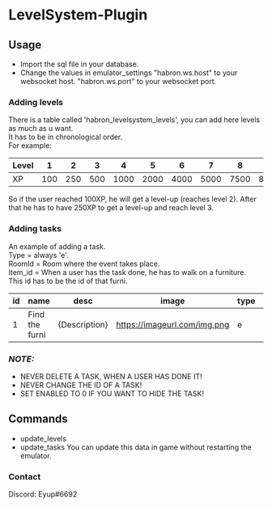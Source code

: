 # LevelSystem-Plugin
## Usage
- Import the sql file in your database.
- Change the values in emulator_settings
"habron.ws.host" to your websocket host. 
"habron.ws.port" to your websocket port. 
### Adding levels
There is a table called 'habron_levelsystem_levels', you can add here levels as much as u want.<br/>
It has to be in chronological order.<br/>
For example:

Level | 1 | 2 | 3 | 4 | 5 | 6 | 7 | 8 | 9 | 10 | 11
--- | --- | --- | --- |--- |--- |--- |--- |--- |--- |--- |---
XP | 100 | 250 | 500 | 1000 | 2000 | 4000 | 5000 | 7500 | 8500 | 9900 | 10000

So if the user reached 100XP, he will get a level-up (reaches level 2). After that he has to have 250XP to get a level-up and reach level 3.
  
  
### Adding tasks
An example of adding a task. <br/>
Type = always 'e'. <br/>
RoomId = Room where the event takes place. <br/>
Item_id = When a user has the task done, he has to walk on a furniture.<br/>
This id has to be the id of that furni.<br/>

id | name | desc |image | type | roomId | XP | item_id | enabled
--- | --- | --- | --- |--- |--- |--- |--- |---
1 | Find the furni | {Description}  | https://imageurl.com/img.png | e | {roomId} | amount of XP | {itemId} | {0/1} (boolean)

### **_NOTE:_**
- NEVER DELETE A TASK, WHEN A USER HAS DONE IT! 
- NEVER CHANGE THE ID OF A TASK!
- SET ENABLED TO 0 IF YOU WANT TO HIDE THE TASK!

## Commands
- update_levels
- update_tasks 
You can update this data in game without restarting the emulator.


### Contact
Discord: Eyup#6692
